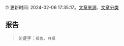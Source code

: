 :alarm_clock: 更新时间: 2024-02-06 17:35:17。[文章来源](/README.md)、[文章分类](/TAGS.md)

## 报告


> 关键字：`报告`、`月报`



